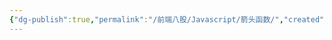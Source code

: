 ```yaml
---
{"dg-publish":true,"permalink":"/前端八股/Javascript/箭头函数/","created":"2025-05-25T12:55:17.815+08:00","updated":"2025-06-14T23:39:08.483+08:00"}
---
```


